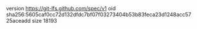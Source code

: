 version https://git-lfs.github.com/spec/v1
oid sha256:5605caf0cc72d132dfdc7bf07f03273404b53b83feca23d1248acc5725aceadd
size 18193

